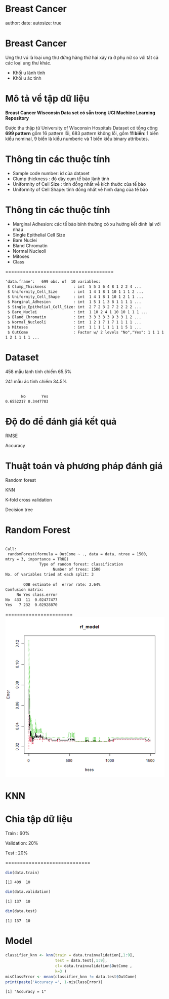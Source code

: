 Breast Cancer
========================================================
author: 
date: 
autosize: true




Breast Cancer
========================================================
Ung thư vú là loại ung thư đứng hàng thứ hai xảy ra ở phụ nữ so với tất cả các loại ung thư khác.

- Khối u lành tính
- Khối u ác tính


Mô tả về tập dữ liệu
========================================================
**Breast Cancer Wisconsin Data set có sẵn trong UCI Machine Learning Repository**

Được thu thập từ University of Wisconsin Hospitals Dataset có tổng cộng **699 pattern** gồm 16 pattern lỗi, 683 pattern không lỗi, gồm **11 biến**: 1 biến kiểu nominal, 9 biến là kiểu numberic và 1 biến kiểu binary attributes.

Thông tin các thuộc tính
========================================================

-	Sample code number: id của dataset
- Clump thickness : độ dày cụm tế bào lành tính
- Uniformity of Cell Size : tính đồng nhất về kích thước của tế bào
- Uniformity of Cell Shape: tính đồng nhất về hình dạng của tế bào

Thông tin các thuộc tính
=================================================
-	Marginal Adhesion: các tế bào bính thường có xu hướng kết dính lại với nhau
-	Single Epithelial Cell Size
-	Bare Nuclei
-	Bland Chromatin
-	Normal Nucleoli
-	Mitoses
-	Class


=====================================

```
'data.frame':	699 obs. of  10 variables:
 $ Clump_Thickness            : int  5 5 3 6 4 8 1 2 2 4 ...
 $ Uniformity_Cell_Size       : int  1 4 1 8 1 10 1 1 1 2 ...
 $ Uniformity_Cell_Shape      : int  1 4 1 8 1 10 1 2 1 1 ...
 $ Marginal_Adhesion          : int  1 5 1 1 3 8 1 1 1 1 ...
 $ Single_Epithelial_Cell_Size: int  2 7 2 3 2 7 2 2 2 2 ...
 $ Bare_Nuclei                : int  1 10 2 4 1 10 10 1 1 1 ...
 $ Bland_Chromatin            : int  3 3 3 3 3 9 3 3 1 2 ...
 $ Normal_Nucleoli            : int  1 2 1 7 1 7 1 1 1 1 ...
 $ Mitoses                    : int  1 1 1 1 1 1 1 1 5 1 ...
 $ OutCome                    : Factor w/ 2 levels "No","Yes": 1 1 1 1 1 2 1 1 1 1 ...
```
Dataset
=============================================
458 mẫu lành tính chiếm 65.5%

241 mẫu ác tính chiếm 34.5%

```

       No       Yes 
0.6552217 0.3447783 
```
Độ đo để đánh giá kết quả
==========================
RMSE

Accuracy


Thuật toán và phương pháp đánh giá
==================================
Random forest

KNN

K-fold cross validation

Decision tree 

Random Forest
===================================

```

Call:
 randomForest(formula = OutCome ~ ., data = data, ntree = 1500,      mtry = 3, importance = TRUE) 
               Type of random forest: classification
                     Number of trees: 1500
No. of variables tried at each split: 3

        OOB estimate of  error rate: 2.64%
Confusion matrix:
     No Yes class.error
No  433  11  0.02477477
Yes   7 232  0.02928870
```

=======================
![plot of chunk unnamed-chunk-5](Slide-figure/unnamed-chunk-5-1.png)

KNN
==============================


Chia tập dữ liệu 
==================================

Train : 60%

Validation: 20%

Test : 20%

=============================

```r
dim(data.train)
```

```
[1] 409  10
```

```r
dim(data.validation)
```

```
[1] 137  10
```

```r
dim(data.test)
```

```
[1] 137  10
```


Model
=========================

```r
classifier_knn <- knn(train = data.trainvalidation[,1:9], 
                      test = data.test[,1:9], 
                      cl= data.trainvalidation$OutCome ,
                      k=3 )
misClassError <- mean(classifier_knn != data.test$OutCome)
print(paste('Accuracy =', 1-misClassError))
```

```
[1] "Accuracy = 1"
```





